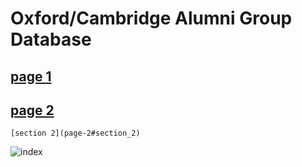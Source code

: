 # Oxford/Cambridge Alumni Group Database

## [page 1](https://oxcamne.github.io/oxcam/page_1)

## [page 2](page_2)

    [section 2](page-2#section_2)

![index](/images/index.png)
